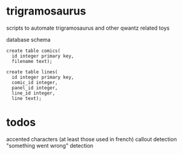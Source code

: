trigramosaurus
==============

scripts to automate trigramosaurus and other qwantz related toys

database schema

    create table comics(
      id integer primary key,
      filename text);

    create table lines(
      id integer primary key,
      comic_id integer,
      panel_id integer,
      line_id integer,
      line text);

todos
=====

accented characters (at least those used in french)
callout detection
"something went wrong" detection

